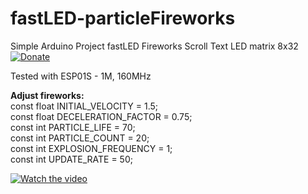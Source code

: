 # fastLED-particleFireworks
 Simple Arduino Project fastLED Fireworks Scroll Text LED matrix 8x32  
 [![Donate](https://img.shields.io/badge/donate-PayPal-blue.svg)](https://paypal.me/kreso975)  
  
Tested with ESP01S - 1M, 160MHz
   
**Adjust fireworks:**  
const float INITIAL_VELOCITY = 1.5;  
const float DECELERATION_FACTOR = 0.75;  
const int PARTICLE_LIFE = 70;  
const int PARTICLE_COUNT = 20;  
const int EXPLOSION_FREQUENCY = 1;  
const int UPDATE_RATE = 50;  
  


[![Watch the video](https://img.youtube.com/vi/SfeN_1HMGKc/0.jpg)](https://www.youtube.com/v=SfeN_1HMGKc)
